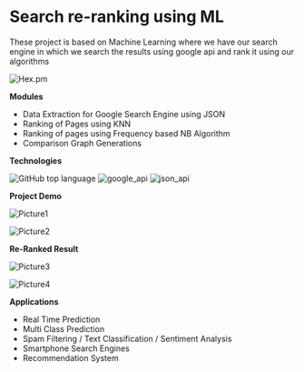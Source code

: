 # Search re-ranking using ML
These project is based on Machine Learning where we have our search engine in which we search the results using google api and rank it using our algorithms

![Hex.pm](https://img.shields.io/hexpm/l/plug)

**Modules**

 - Data Extraction for Google Search Engine using JSON
 - Ranking of Pages using KNN
 - Ranking of pages using Frequency based NB Algorithm
 - Comparison Graph Generations

**Technologies**

![GitHub top language](https://img.shields.io/github/languages/top/rush2hell/Search-re-ranking-using-ML)  ![google_api](https://img.shields.io/badge/google-api-yellowgreen)  ![json_api](https://img.shields.io/badge/JSON-api-green)

**Project Demo**

![Picture1](https://user-images.githubusercontent.com/47297909/88476163-f0f45100-cf53-11ea-95cf-2480675cb62b.jpg)


![Picture2](https://user-images.githubusercontent.com/47297909/88476169-049fb780-cf54-11ea-9d7e-823cbc171d00.png)

**Re-Ranked Result**

![Picture3](https://user-images.githubusercontent.com/47297909/88476173-0a959880-cf54-11ea-9865-3fab47b97ff2.png)


![Picture4](https://user-images.githubusercontent.com/47297909/88476174-0e291f80-cf54-11ea-963b-e5596b169f1e.png)


**Applications**

 - Real Time Prediction
 - Multi Class Prediction
 - Spam Filtering / Text Classification / Sentiment Analysis
 - Smartphone Search Engines
 - Recommendation System

